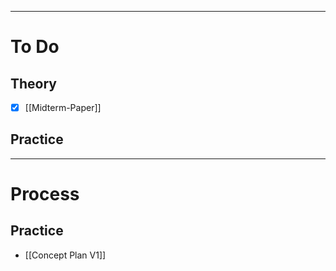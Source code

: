 ___
# To Do

## Theory

- [x] [[Midterm-Paper]]

## Practice

___

# Process

## Practice

- [[Concept Plan V1]]


